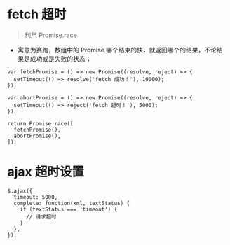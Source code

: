 # fetch 超时

> 利用 Promise.race
- 寓意为赛跑，数组中的 Promise 哪个结束的快，就返回哪个的结果，不论结果是成功或是失败的状态；

```
var fetchPromise = () => new Promise((resolve, reject) => {
  setTimeout(() => resolve('fetch 成功！'), 10000);
});

var abortPromise = () => new Promise((resolve, reject) => {
  setTimeout(() => reject('fetch 超时！'), 5000);
})

return Promise.race([
  fetchPromise(),
  abortPromise(),
]);
```

# ajax 超时设置
```
$.ajax({
  timeout: 5000,
  complete: function(xml, textStatus) {
    if (textStatus === 'timeout') {
      // 请求超时
    }
  },
});
```